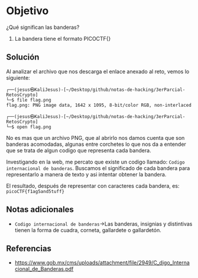 # Objetivo

¿Qué significan las banderas?
1. La bandera tiene el formato PICOCTF{}
## Solución

Al analizar el archivo que nos descarga el enlace anexado al reto, vemos lo siguiente:

```
┌──(jesus㉿KaliJesus)-[~/Desktop/github/notas-de-hacking/3erParcial-RetosCrypto]
└─$ file flag.png      
flag.png: PNG image data, 1642 x 1095, 8-bit/color RGB, non-interlaced
 
┌──(jesus㉿KaliJesus)-[~/Desktop/github/notas-de-hacking/3erParcial-RetosCrypto]
└─$ open flag.png  
```

No es mas que un archivo PNG, que al abrirlo nos damos cuenta que son banderas acomodadas, algunas entre corchetes lo que nos da a entender que se trata de algun codigo que representa cada bandera.

Investigando en la web, me percato que existe un codigo llamado: `Codigo internacional de banderas`. Buscamos el significado de cada bandera para representarlo a manera de texto y asi intentar obtener la bandera.

El resultado, después de representar con caracteres cada bandera, es:
`picoCTF{f1ag5and5tuff}`
## Notas adicionales

- `Codigo internacional de banderas`->Las banderas, insignias y distintivas tienen la forma de cuadra, corneta, gallardete o gallardetón.
## Referencias

- https://www.gob.mx/cms/uploads/attachment/file/2949/C_digo_Internacional_de_Banderas.pdf